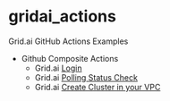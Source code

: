 # gridai_actions
Grid.ai GitHub Actions Examples

- Github Composite Actions
  - Grid.ai [Login](https://github.com/robert-s-lee/gridai_action_login)
  - Grid.ai [Polling Status Check](https://github.com/robert-s-lee/gridai_action_status)
  - Grid.ai [Create Cluster in your VPC](https://github.com/robert-s-lee/gridai_action_byoc)

